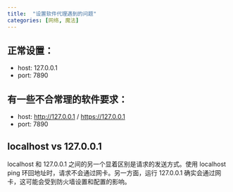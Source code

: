 ```yaml
---
title:  "设置软件代理遇到的问题"
categories: [网络, 魔法]
---
```


## 正常设置：
- host: 127.0.0.1
- port: 7890

## 有一些不合常理的软件要求：
- host: http://127.0.0.1 / https://127.0.0.1
- port: 7890

## localhost vs 127.0.0.1
localhost 和 127.0.0.1 之间的另一个显着区别是请求的发送方式。使用 localhost ping 环回地址时，请求不会通过网卡。另一方面，运行 127.0.0.1 确实会通过网卡，这可能会受到防火墙设置和配置的影响。
